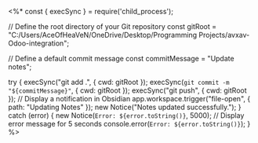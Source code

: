 <%*
const { execSync } = require('child_process');

// Define the root directory of your Git repository
const gitRoot = "C:/Users/AceOfHeaVeN/OneDrive/Desktop/Programming Projects/avxav-Odoo-integration";

// Define a default commit message
const commitMessage = "Update notes";

try {
    execSync("git add .", { cwd: gitRoot });
    execSync(`git commit -m "${commitMessage}"`, { cwd: gitRoot });
    execSync("git push", { cwd: gitRoot });
    // Display a notification in Obsidian
    app.workspace.trigger("file-open", { path: "Updating Notes" });
    new Notice("Notes updated successfully.");
} catch (error) {
    new Notice(`Error: ${error.toString()}`, 5000); // Display error message for 5 seconds
    console.error(`Error: ${error.toString()}`);
}
%>
